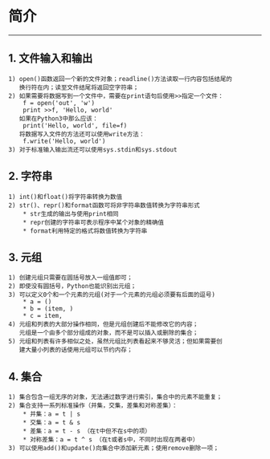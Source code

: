 # **简介**
***


## **1. 文件输入和输出**
    1) open()函数返回一个新的文件对象；readline()方法读取一行内容包括结尾的
       换行符在内；读至文件结尾将返回空字符串；
    2) 如果需要将数据写到一个文件中，需要在print语句后使用>>指定一个文件：
        f = open('out', 'w')
        print >>f, 'Hello, world'
       如果在Python3中那么应该：
        print('Hello, world', file=f)
       将数据写入文件的方法还可以使用write方法：
        f.write('Hello, world')
    3) 对于标准输入输出流还可以使用sys.stdin和sys.stdout

## **2. 字符串**
    1) int()和float()将字符串转换为数值
    2) str()、repr()和format函数可将非字符串数值转换为字符串形式
        * str生成的输出与使用print相同
        * repr创建的字符串可表示程序中某个对象的精确值
        * format利用特定的格式将数值转换为字符串

## **3. 元组**
    1) 创建元组只需要在圆括号放入一组值即可；
    2) 即使没有圆括号，Python也能识别出元组；
    3) 可以定义0个和一个元素的元组(对于一个元素的元组必须要有后面的逗号)
        * a = ()
        * b = (item, )
        * c = item,
    4) 元组和列表的大部分操作相同，但是元组创建后不能修改它的内容；
       元组是一个由多个部分组成的对象，而不是可以插入或删除的集合；
    5) 元组和列表有许多相似之处，虽然元组比列表看起来不够灵活；但如果需要创
       建大量小列表的话使用元组可以节约内存；

## **4. 集合**
    1) 集合包含一组无序的对象，无法通过数字进行索引，集合中的元素不能重复；
    2) 集合支持一系列标准操作（并集，交集，差集和对称差集）：
        * 并集：a = t | s
        * 交集：a = t & s
        * 差集：a = t - s （在t中但不在s中的项）
        * 对称差集：a = t ^ s （在t或者s中，不同时出现在两者中）
    3) 可以使用add()和update()向集合中添加新元素；使用remove删除一项；

